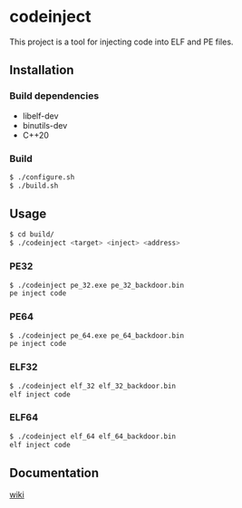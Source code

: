 # codeinject
This project is a tool for injecting code into ELF and PE files.

## Installation

### Build dependencies
- libelf-dev
- binutils-dev
- C++20

### Build

```bash
$ ./configure.sh
$ ./build.sh
```

## Usage

```bash
$ cd build/
$ ./codeinject <target> <inject> <address>
```

### PE32
```bash
$ ./codeinject pe_32.exe pe_32_backdoor.bin
pe inject code
```

### PE64
```bash
$ ./codeinject pe_64.exe pe_64_backdoor.bin
pe inject code
```

### ELF32
```bash
$ ./codeinject elf_32 elf_32_backdoor.bin
elf inject code
```

### ELF64
```bash
$ ./codeinject elf_64 elf_64_backdoor.bin
elf inject code
```

## Documentation
[wiki](https://github.com/gbdngb12/codeinject/wiki)
